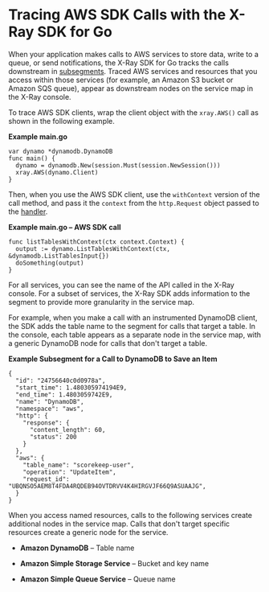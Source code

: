 # Tracing AWS SDK Calls with the X\-Ray SDK for Go<a name="xray-sdk-go-awssdkclients"></a>

When your application makes calls to AWS services to store data, write to a queue, or send notifications, the X\-Ray SDK for Go tracks the calls downstream in [subsegments](xray-sdk-go-subsegments.md)\. Traced AWS services and resources that you access within those services \(for example, an Amazon S3 bucket or Amazon SQS queue\), appear as downstream nodes on the service map in the X\-Ray console\.

To trace AWS SDK clients, wrap the client object with the `xray.AWS()` call as shown in the following example\.

**Example main\.go**  

```
var dynamo *dynamodb.DynamoDB
func main() {
  dynamo = dynamodb.New(session.Must(session.NewSession()))
  xray.AWS(dynamo.Client)
}
```

Then, when you use the AWS SDK client, use the `withContext` version of the call method, and pass it the `context` from the `http.Request` object passed to the [handler](xray-sdk-go-handler.md)\.

**Example main\.go – AWS SDK call**  

```
func listTablesWithContext(ctx context.Context) {
  output := dynamo.ListTablesWithContext(ctx, &dynamodb.ListTablesInput{})
  doSomething(output)
}
```

For all services, you can see the name of the API called in the X\-Ray console\. For a subset of services, the X\-Ray SDK adds information to the segment to provide more granularity in the service map\.

For example, when you make a call with an instrumented DynamoDB client, the SDK adds the table name to the segment for calls that target a table\. In the console, each table appears as a separate node in the service map, with a generic DynamoDB node for calls that don't target a table\.

**Example Subsegment for a Call to DynamoDB to Save an Item**  

```
{
  "id": "24756640c0d0978a",
  "start_time": 1.480305974194E9,
  "end_time": 1.4803059742E9,
  "name": "DynamoDB",
  "namespace": "aws",
  "http": {
    "response": {
      "content_length": 60,
      "status": 200
    }
  },
  "aws": {
    "table_name": "scorekeep-user",
    "operation": "UpdateItem",
    "request_id": "UBQNSO5AEM8T4FDA4RQDEB94OVTDRVV4K4HIRGVJF66Q9ASUAAJG",
  }
}
```

When you access named resources, calls to the following services create additional nodes in the service map\. Calls that don't target specific resources create a generic node for the service\.

+ **Amazon DynamoDB** – Table name

+ **Amazon Simple Storage Service** – Bucket and key name

+ **Amazon Simple Queue Service** – Queue name